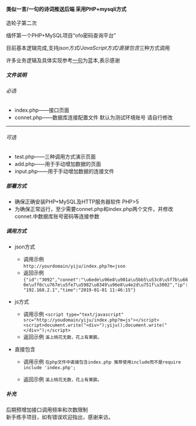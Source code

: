 #### 类似一言/一句的诗词推送后端 采用PHP+mysqli方式


造轮子第二次

缅怀第一个PHP+MySQL项目“ofo密码查询平台”  

目前基本逻辑完成,支持*json方式/JavaScript方式/直接包含*三种方式调用  

许多业务逻辑及具体实现参考[一句](http://yijuzhan.com/)为蓝本,表示感谢  
##### 文件说明
###### 必选
* index.php——接口页面
* connet.php——数据库连接配置文件 默认为测试环境账号 请自行修改
------
###### 可选
* test.php——三种调用方式演示页面
* add.php——用于手动增加数据的页面
* input.php——用于手动增加数据的连接文件


##### 部署方式
* 确保正确安装PHP+MySQL及HTTP服务器软件 PHP>5
* 为确保正常运行，至少需要connet.php和index.php两个文件，并修改connet.中数据库账号密码等连接参数


##### 调用方式
* json方式  
    *   调用示例  
````http://yourdomain/yiju/index.php?m=json````   
    *   返回示例  
````{"id":"3092","connet":"\u6ede\u96e8\u901a\u5bb5\u53c8\u5f7b\u660e\uff0c\u767e\u5fe7\u5982\u8349\u96e8\u4e2d\u751f\u3002","ip":"192.168.2.1","time":"2019-01-01 11:46:15"}````

* js方式
    * 调用示例
````<script type="text/javascript" src="http://youdomain/yiju/index.php?m=js"></script><script>document.write("<div>");yiju();document.write("</div>");</script>````
    * 返回示例
````溪上桃花无数，花上有黄鹂。````

* 直接包含
    * 调用示例
````在php文件中直接包含index.php 推荐使用include而不是require````
````include 'index.php';````

    * 返回示例
````溪上桃花无数，花上有黄鹂。````

##### 补充
后期预增加接口调用频率和次数限制  
新手练手项目，如有错误欢迎指出，感谢来访。


